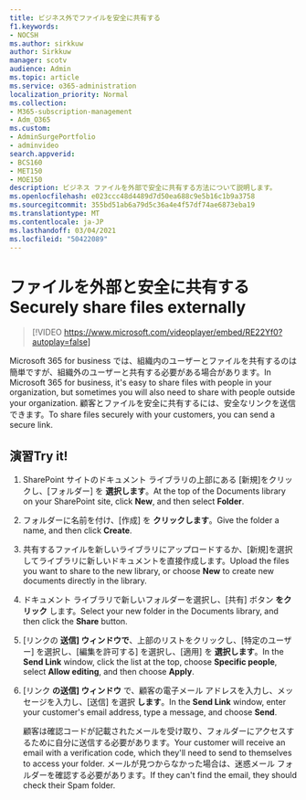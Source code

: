 ```yaml
---
title: ビジネス外でファイルを安全に共有する
f1.keywords:
- NOCSH
ms.author: sirkkuw
author: Sirkkuw
manager: scotv
audience: Admin
ms.topic: article
ms.service: o365-administration
localization_priority: Normal
ms.collection:
- M365-subscription-management
- Adm_O365
ms.custom:
- AdminSurgePortfolio
- adminvideo
search.appverid:
- BCS160
- MET150
- MOE150
description: ビジネス ファイルを外部で安全に共有する方法について説明します。
ms.openlocfilehash: e023ccc48d4489d7d50ea688c9e5b16c1b9a3758
ms.sourcegitcommit: 355bd51ab6a79d5c36a4e4f57df74ae6873eba19
ms.translationtype: MT
ms.contentlocale: ja-JP
ms.lasthandoff: 03/04/2021
ms.locfileid: "50422089"
---
```

# <a name="securely-share-files-externally"></a><span data-ttu-id="cfec6-103">ファイルを外部と安全に共有する</span><span class="sxs-lookup"><span data-stu-id="cfec6-103">Securely share files externally</span></span>

> [!VIDEO https://www.microsoft.com/videoplayer/embed/RE22Yf0?autoplay=false]

<span data-ttu-id="cfec6-104">Microsoft 365 for business では、組織内のユーザーとファイルを共有するのは簡単ですが、組織外のユーザーと共有する必要がある場合があります。</span><span class="sxs-lookup"><span data-stu-id="cfec6-104">In Microsoft 365 for business, it's easy to share files with people in your organization, but sometimes you will also need to share with people outside your organization.</span></span> <span data-ttu-id="cfec6-105">顧客とファイルを安全に共有するには、安全なリンクを送信できます。</span><span class="sxs-lookup"><span data-stu-id="cfec6-105">To share files securely with your customers, you can send a secure link.</span></span>

## <a name="try-it"></a><span data-ttu-id="cfec6-106">演習</span><span class="sxs-lookup"><span data-stu-id="cfec6-106">Try it!</span></span>

1. <span data-ttu-id="cfec6-107">SharePoint サイトのドキュメント ライブラリの上部にある [新規]をクリックし、[フォルダー] を **選択します**。</span><span class="sxs-lookup"><span data-stu-id="cfec6-107">At the top of the Documents library on your SharePoint site, click **New**, and then select **Folder**.</span></span>
1. <span data-ttu-id="cfec6-108">フォルダーに名前を付け、[作成] を **クリックします**。</span><span class="sxs-lookup"><span data-stu-id="cfec6-108">Give the folder a name, and then click **Create**.</span></span>
1. <span data-ttu-id="cfec6-109">共有するファイルを新しいライブラリにアップロードするか、[新規]を選択してライブラリに新しいドキュメントを直接作成します。</span><span class="sxs-lookup"><span data-stu-id="cfec6-109">Upload the files you want to share to the new library, or choose **New** to create new documents directly in the library.</span></span>
1. <span data-ttu-id="cfec6-110">ドキュメント ライブラリで新しいフォルダーを選択し、[共有] ボタン **をクリック** します。</span><span class="sxs-lookup"><span data-stu-id="cfec6-110">Select your new folder in the Documents library, and then click the **Share** button.</span></span>
1. <span data-ttu-id="cfec6-111">[リンクの **送信] ウィンドウで**、上部のリストをクリックし、[特定のユーザー] を選択し、[編集を許可する] を選択し、[適用] を **選択します**。</span><span class="sxs-lookup"><span data-stu-id="cfec6-111">In the **Send Link** window, click the list at the top, choose **Specific people**, select **Allow editing**, and then choose **Apply**.</span></span>
1. <span data-ttu-id="cfec6-112">[リンク **の送信] ウィンドウ** で、顧客の電子メール アドレスを入力し、メッセージを入力し、[送信] を選択 **します**。</span><span class="sxs-lookup"><span data-stu-id="cfec6-112">In the **Send Link** window, enter your customer's email address, type a message, and choose **Send**.</span></span>

    <span data-ttu-id="cfec6-113">顧客は確認コードが記載されたメールを受け取り、フォルダーにアクセスするために自分に送信する必要があります。</span><span class="sxs-lookup"><span data-stu-id="cfec6-113">Your customer will receive an email with a verification code, which they'll need to send to themselves to access your folder.</span></span> <span data-ttu-id="cfec6-114">メールが見つからなかった場合は、迷惑メール フォルダーを確認する必要があります。</span><span class="sxs-lookup"><span data-stu-id="cfec6-114">If they can't find the email, they should check their Spam folder.</span></span>

